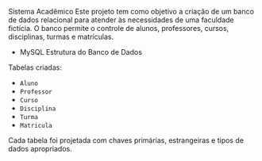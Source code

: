  Sistema Acadêmico
Este projeto tem como objetivo a criação de um banco de dados relacional para atender às necessidades de uma faculdade fictícia. O banco permite o controle de alunos, professores, cursos, disciplinas, turmas e matrículas.

- MySQL
 Estrutura do Banco de Dados

Tabelas criadas:
- `Aluno`
- `Professor`
- `Curso`
- `Disciplina`
- `Turma`
- `Matricula`

Cada tabela foi projetada com chaves primárias, estrangeiras e tipos de dados apropriados.

